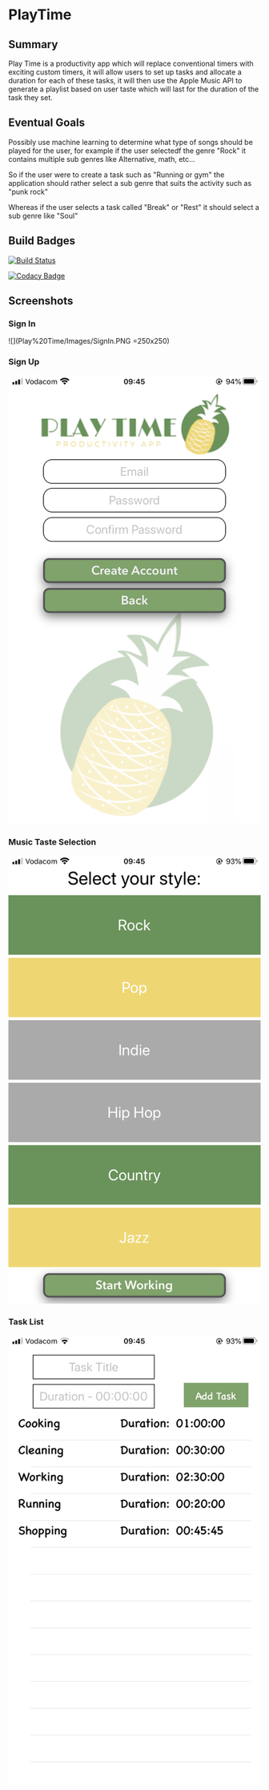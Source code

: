 # PlayTime

## Summary
Play Time is a productivity app which will replace conventional timers with exciting custom timers, it will allow users to set up tasks and allocate a duration for each of these tasks, it will then use the Apple Music API to generate a playlist based on user taste which will last for the duration of the task they set.

## Eventual Goals

Possibly use machine learning to determine what type of songs should be played for the user, for example if the user selectedf the genre "Rock" it contains multiple sub genres like Alternative, math, etc...

So if the user were to create a task such as "Running or gym" the application should rather select a sub genre that suits the activity such as "punk rock"

Whereas if the user selects a task called "Break" or "Rest" it should select a sub genre like "Soul"

## Build Badges

[![Build Status](https://app.bitrise.io/app/6b4ff5672b302e4b/status.svg?token=JBd3HJLJwh_ksHHACk0Ytg&branch=master)](https://app.bitrise.io/app/6b4ff5672b302e4b)

[![Codacy Badge](https://api.codacy.com/project/badge/Grade/6a4bc2d1ae3c47cf9c716e3def676866)](https://www.codacy.com/manual/bgouws/PlayTime?utm_source=github.com&amp;utm_medium=referral&amp;utm_content=bgouws/PlayTime&amp;utm_campaign=Badge_Grade)

## Screenshots
### Sign In
![](Play%20Time/Images/SignIn.PNG =250x250)

### Sign Up
![](Play%20Time/Images/SignUp.PNG)

### Music Taste Selection
![](Play%20Time/Images/SelectTaste.PNG)

### Task List
![](Play%20Time/Images/TaskList.PNG)

